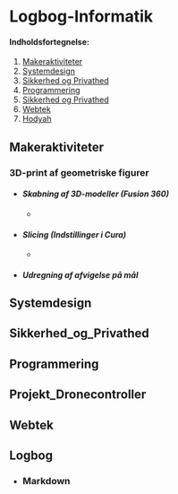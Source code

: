 # **Logbog-Informatik**
#### Indholdsfortegnelse:
 1. [Makeraktiviteter](Makeraktiviteter)
 2. [Systemdesign](Systemdesign)
 3. [Sikkerhed og Privathed](Sikkerhed_Og_Privathed)
 4. [Programmering](Programmering)
 5. [Sikkerhed og Privathed](Sikkerhed_Og_Privathed)
 6. [Webtek](Webtek)
 7. [Hodyah](Logbog)
 
## Makeraktiviteter
### 3D-print af geometriske figurer
  * #### **_Skabning af 3D-modeller (Fusion 360)_**
    * 
  * #### **_Slicing (Indstillinger i Cura)_**
    * 
  * #### **_Udregning af afvigelse på mål_**
    
    
## Systemdesign

## Sikkerhed_og_Privathed

## Programmering

## Projekt_Dronecontroller

## Webtek

## Logbog
 * ### Markdown
